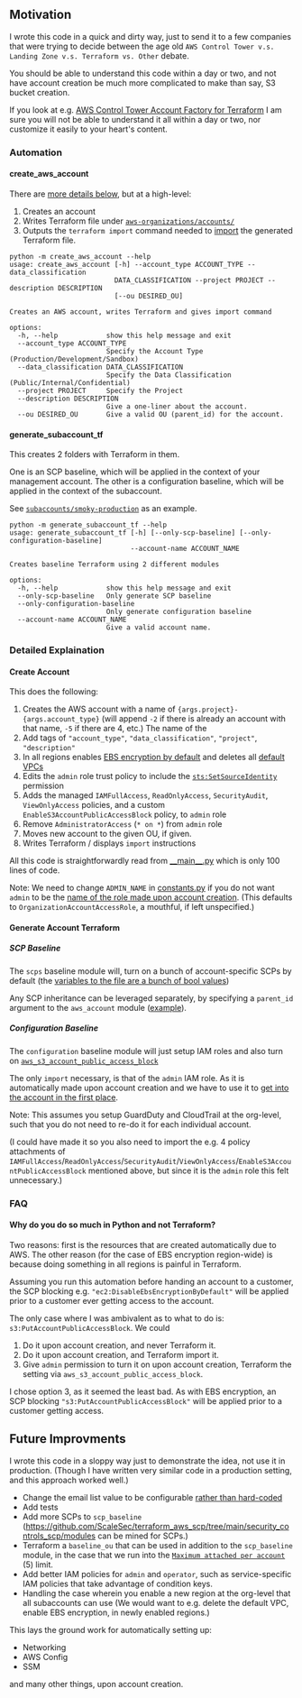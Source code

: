 ## Motivation

I wrote this code in a quick and dirty way, just to send it to a few companies that were trying to decide between the age old `AWS Control Tower v.s. Landing Zone v.s. Terraform vs. Other` debate.

You should be able to understand this code within a day or two, and not have account creation be much more complicated to make than say, S3 bucket creation.

If you look at e.g. [AWS Control Tower Account Factory for Terraform](https://docs.aws.amazon.com/controltower/latest/userguide/aft-architecture.html) I am sure you will not be able to understand it all within a day or two, nor customize it easily to your heart's content.


### Automation

#### create_aws_account

There are [more details below](https://github.com/MajinBuuOnSecurity/Terraform-Monorepo#create-account), but at a high-level:
1. Creates an account
1. Writes Terraform file under [`aws-organizations/accounts/`](https://github.com/MajinBuuOnSecurity/Terraform-Monorepo/tree/main/aws-organizations/accounts)
1. Outputs the `terraform import` command needed to [import](https://registry.terraform.io/providers/hashicorp/aws/latest/docs/resources/organizations_account#import) the generated Terraform file.

```
python -m create_aws_account --help
usage: create_aws_account [-h] --account_type ACCOUNT_TYPE --data_classification
                          DATA_CLASSIFICATION --project PROJECT --description DESCRIPTION
                          [--ou DESIRED_OU]

Creates an AWS account, writes Terraform and gives import command

options:
  -h, --help            show this help message and exit
  --account_type ACCOUNT_TYPE
                        Specify the Account Type (Production/Development/Sandbox)
  --data_classification DATA_CLASSIFICATION
                        Specify the Data Classification (Public/Internal/Confidential)
  --project PROJECT     Specify the Project
  --description DESCRIPTION
                        Give a one-liner about the account.
  --ou DESIRED_OU       Give a valid OU (parent_id) for the account.
```


#### generate_subaccount_tf

This creates 2 folders with Terraform in them.

One is an SCP baseline, which will be applied in the context of your management account.
The other is a configuration baseline, which will be applied in the context of the subaccount.

See [`subaccounts/smoky-production`](https://github.com/MajinBuuOnSecurity/Terraform-Monorepo/tree/main/subaccounts/smoky-production) as an example.

```
python -m generate_subaccount_tf --help 
usage: generate_subaccount_tf [-h] [--only-scp-baseline] [--only-configuration-baseline]
                              --account-name ACCOUNT_NAME

Creates baseline Terraform using 2 different modules

options:
  -h, --help            show this help message and exit
  --only-scp-baseline   Only generate SCP baseline
  --only-configuration-baseline
                        Only generate configuration baseline
  --account-name ACCOUNT_NAME
                        Give a valid account name.
```

### Detailed Explaination

#### Create Account

This does the following:

1. Creates the AWS account with a name of `{args.project}-{args.account_type}` (will append `-2` if there is already an account with that name, `-5` if there are 4, etc.) The name of the 
2. Add tags of `"account_type"`, `"data_classification"`, `"project"`, `"description"` 
3. In all regions enables [EBS encryption by default](https://aws.amazon.com/blogs/aws/new-opt-in-to-default-encryption-for-new-ebs-volumes/) and deletes all [default VPCs](https://docs.aws.amazon.com/vpc/latest/userguide/default-vpc.html)
4. Edits the `admin` role trust policy to include the [`sts:SetSourceIdentity`](https://docs.aws.amazon.com/IAM/latest/UserGuide/id_credentials_temp_control-access_monitor.html#id_credentials_temp_control-access_monitor-know) permission
5. Adds the managed `IAMFullAccess`, `ReadOnlyAccess`, `SecurityAudit`, `ViewOnlyAccess` policies, and a custom `EnableS3AccountPublicAccessBlock` policy, to `admin` role
6. Remove `AdministratorAccess` (`* on *`) from `admin` role
7. Moves new account to the given OU, if given.
8. Writes Terraform / displays `import` instructions

All this code is straightforwardly read from [\_\_main\_\_.py](https://github.com/MajinBuuOnSecurity/Terraform-Monorepo/blob/main/automation/create_aws_account/__main__.py) which is only 100 lines of code.

Note: We need to change `ADMIN_NAME` in [constants.py](https://github.com/MajinBuuOnSecurity/Terraform-Monorepo/blob/main/automation/create_aws_account/constants.py#L1) if you do not want `admin` to be the [name of the role made upon account creation](https://docs.aws.amazon.com/organizations/latest/APIReference/API_CreateAccount.html#API_CreateAccount_RequestParameters). (This defaults to `OrganizationAccountAccessRole`, a mouthful, if left unspecified.)

#### Generate Account Terraform

##### SCP Baseline

The `scps` baseline module will, turn on a bunch of account-specific SCPs by default (the [variables to the file are a bunch of bool values](https://github.com/MajinBuuOnSecurity/Terraform-Monorepo/blob/main/modules/subaccount_baselines/scps/variables.tf))

Any SCP inheritance can be leveraged separately, by specifying a `parent_id` argument to the `aws_account` module ([example](https://github.com/MajinBuuOnSecurity/Terraform-Monorepo/blob/77258df72ad91cb92f0ddafc54eff1685dcef0fc/aws-organizations/accounts/smoky_production.tf#L11)).

##### Configuration Baseline

The `configuration` baseline module will just setup IAM roles and also turn on [`aws_s3_account_public_access_block`](https://github.com/MajinBuuOnSecurity/Terraform-Monorepo/blob/main/modules/subaccount_baselines/configuration/s3/main.tf)

The only `import` necessary, is that of the `admin` IAM role. As it is automatically made upon account creation and we have to use it to [get into the account in the first place](https://github.com/MajinBuuOnSecurity/Terraform-Monorepo/blob/77258df72ad91cb92f0ddafc54eff1685dcef0fc/subaccounts/smoky-production/configuration_baseline/versions.tf#L18).

Note: This assumes you setup GuardDuty and CloudTrail at the org-level, such that you do not need to re-do it for each individual account.

(I could have made it so you also need to import the e.g. 4 policy attachments of `IAMFullAccess`/`ReadOnlyAccess`/`SecurityAudit`/`ViewOnlyAccess`/`EnableS3AccountPublicAccessBlock` mentioned above, but since it is the `admin` role this felt unnecessary.)

### FAQ

#### Why do you do so much in Python and not Terraform?

Two reasons: first is the resources that are created automatically due to AWS. 
The other reason (for the case of EBS encryption region-wide) is because doing something in all regions is painful in Terraform.

Assuming you run this automation before handing an account to a customer, the SCP blocking e.g. `"ec2:DisableEbsEncryptionByDefault"` will be applied prior to a customer ever getting access to the account.

The only case where I was ambivalent as to what to do is: `s3:PutAccountPublicAccessBlock`.
We could
1. Do it upon account creation, and never Terraform it.
1. Do it upon account creation, and Terraform import it.
1. Give `admin` permission to turn it on upon account creation, Terraform the setting via `aws_s3_account_public_access_block`.

I chose option 3, as it seemed the least bad.
As with EBS encryption, an SCP blocking `"s3:PutAccountPublicAccessBlock"` will be applied prior to a customer getting access.


## Future Improvments

I wrote this code in a sloppy way just to demonstrate the idea, not use it in production. (Though I have written very similar code in a production setting, and this approach worked well.)

- Change the email list value to be configurable [rather than hard-coded](https://github.com/search?q=repo%3AMajinBuuOnSecurity%2FTerraform-Monorepo%20majinbuuonsec&type=code)
- Add tests
- Add more SCPs to `scp_baseline` (https://github.com/ScaleSec/terraform_aws_scp/tree/main/security_controls_scp/modules can be mined for SCPs.)
- Terraform a `baseline_ou` that can be used in addition to the `scp_baseline` module, in the case that we run into the [`Maximum attached per account`](https://docs.aws.amazon.com/organizations/latest/userguide/orgs_reference_limits.html) (5) limit.
- Add better IAM policies for `admin` and `operator`, such as service-specific IAM policies that take advantage of condition keys.
- Handling the case wherein you enable a new region at the org-level that all subaccounts can use (We would want to e.g. delete the default VPC, enable EBS encryption, in newly enabled regions.)

This lays the ground work for automatically setting up:
- Networking
- AWS Config
- SSM

and many other things, upon account creation.
